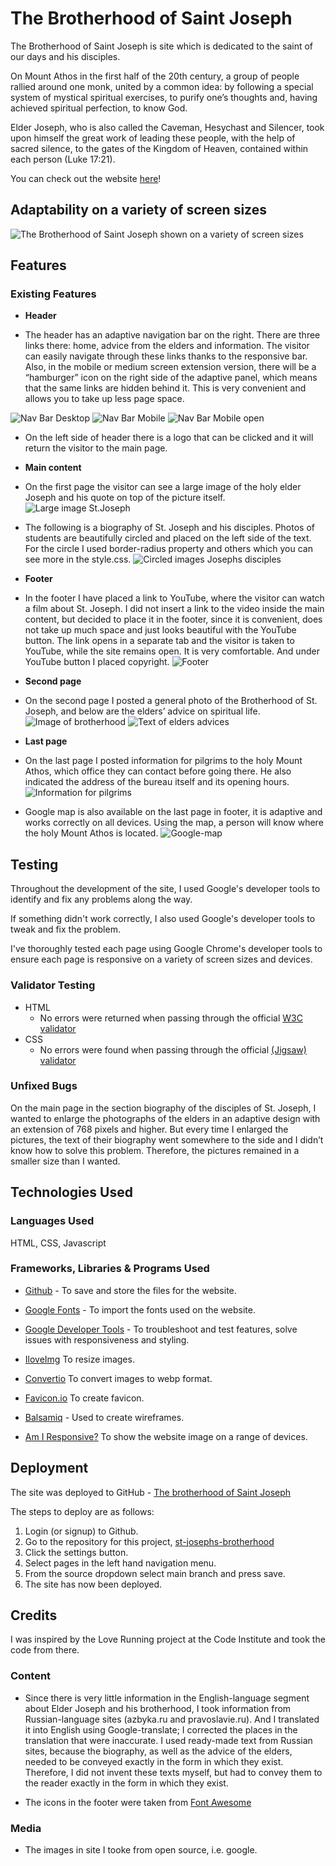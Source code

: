 # The Brotherhood of Saint Joseph

The Brotherhood of Saint Joseph is site which is dedicated to the saint of our days and his disciples. 

On Mount Athos in the first half of the 20th century, a group of people rallied around one monk, united by a common idea: by following a special system of mystical spiritual exercises, to purify one’s thoughts and, having achieved spiritual perfection, to know God.

Elder Joseph, who is also called the Caveman, Hesychast and Silencer, took upon himself the great work of leading these people, with the help of sacred silence, to the gates of the Kingdom of Heaven, contained within each person (Luke 17:21).

You can check out the website [here](https://askeran17.github.io/st-josephs-brotherhood/)!

## Adaptability on a variety of screen sizes

![The Brotherhood of Saint Joseph shown on a variety of screen sizes](assets/images/adaptive-size.png)

## Features

### Existing Features

- __Header__

- The header has an adaptive navigation bar on the right. There are three links there: home, advice from the elders and information. The visitor can easily navigate through these links thanks to the responsive bar. Also, in the mobile or medium screen extension version, there will be a “hamburger” icon on the right side of the adaptive panel, which means that the same links are hidden behind it. This is very convenient and allows you to take up less page space.

![Nav Bar Desktop](assets/images/nav-menu-desktop.png)
![Nav Bar Mobile](assets/images/nav-menu-mobile.png)
![Nav Bar Mobile open](assets/images/nav-menu-mobile-click.png)

- On the left side of header there is a logo that can be clicked and it will return the visitor to the main page.

- __Main content__

- On the first page the visitor can see a large image of the holy elder Joseph and his quote on top of the picture itself.
![Large image St.Joseph](assets/images/large-image-st-joseph.png)

- The following is a biography of St. Joseph and his disciples. Photos of students are beautifully circled and placed on the left side of the text. For the circle I used border-radius property and others which you can see more in the style.css.
![Circled images Josephs disciples](assets/images/disciples-image-radius.png)

- __Footer__

- In the footer I have placed a link to YouTube, where the visitor can watch a film about St. Joseph. I did not insert a link to the video inside the main content, but decided to place it in the footer, since it is convenient, does not take up much space and just looks beautiful with the YouTube button. The link opens in a separate tab and the visitor is taken to YouTube, while the site remains open. It is very comfortable. And under YouTube button I placed copyright.
![Footer](assets/images/footer.png)

- __Second page__

- On the second page I posted a general photo of the Brotherhood of St. Joseph, and below are the elders’ advice on spiritual life.
![Image of brotherhood](assets/images/image-of-brotherhood.png)
![Text of elders advices](assets/images/text-elders-advices.png)

- __Last page__

- On the last page I posted information for pilgrims to the holy Mount Athos, which office they can contact before going there. He also indicated the address of the bureau itself and its opening hours.
![Information for pilgrims](assets/images/information-page.png)

- Google map is also available on the last page in footer, it is adaptive and works correctly on all devices. Using the map, a person will know where the holy Mount Athos is located.
![Google-map](assets/images/google-map.png)


## Testing

Throughout the development of the site, I used Google's developer tools to identify and fix any problems along the way.

If something didn't work correctly, I also used Google's developer tools to tweak and fix the problem.

I've thoroughly tested each page using Google Chrome's developer tools to ensure each page is responsive on a variety of screen sizes and devices.

### Validator Testing 

- HTML
  - No errors were returned when passing through the official [W3C validator](https://validator.w3.org/nu/?doc=https%3A%2F%2Faskeran17.github.io%2Fst-josephs-brotherhood%2F)
- CSS
  - No errors were found when passing through the official [(Jigsaw) validator](http://jigsaw.w3.org/css-validator/validator?lang=en&profile=css3svg&uri=https%3A%2F%2Faskeran17.github.io%2Fst-josephs-brotherhood%2F&usermedium=all&vextwarning=&warning=1)

### Unfixed Bugs

On the main page in the section biography of the disciples of St. Joseph, I wanted to enlarge the photographs of the elders in an adaptive design with an extension of 768 pixels and higher. But every time I enlarged the pictures, the text of their biography went somewhere to the side and I didn’t know how to solve this problem. Therefore, the pictures remained in a smaller size than I wanted.


  ## Technologies Used

### Languages Used

HTML, CSS, Javascript

### Frameworks, Libraries & Programs Used

* [Github](https://github.com/) - To save and store the files for the website.

* [Google Fonts](https://fonts.google.com/) - To import the fonts used on the website.

* [Google Developer Tools](https://developers.google.com/web/tools) - To troubleshoot and test features, solve issues with responsiveness and styling.

* [IloveImg](https://www.iloveimg.com/) To resize images.

* [Convertio](https://convertio.co/) To convert images to webp format.

* [Favicon.io](https://favicon.io/) To create favicon.

* [Balsamiq](https://balsamiq.com/) - Used to create wireframes.

* [Am I Responsive?](http://ami.responsivedesign.is/) To show the website image on a range of devices.

## Deployment

The site was deployed to GitHub - [The brotherhood of Saint Joseph](https://askeran17.github.io/st-josephs-brotherhood/)

The steps to deploy are as follows:

1. Login (or signup) to Github.
2. Go to the repository for this project, [st-josephs-brotherhood](https://github.com/Askeran17/st-josephs-brotherhood.git)
3. Click the settings button.
4. Select pages in the left hand navigation menu.
5. From the source dropdown select main branch and press save.
6. The site has now been deployed.

## Credits 

I was inspired by the Love Running project at the Code Institute and took the code from there.

### Content 

- Since there is very little information in the English-language segment about Elder Joseph and his brotherhood, I took information from Russian-language sites (azbyka.ru and pravoslavie.ru). And I translated it into English using Google-translate; I corrected the places in the translation that were inaccurate. I used ready-made text from Russian sites, because the biography, as well as the advice of the elders, needed to be conveyed exactly in the form in which they exist. Therefore, I did not invent these texts myself, but had to convey them to the reader exactly in the form in which they exist.

- The icons in the footer were taken from [Font Awesome](https://fontawesome.com/)

### Media

- The images in site I tooke from open source, i.e. google.

